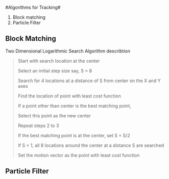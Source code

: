#Algorithms for Tracking#
1. Block matching
2. Particle Filter

## Block Matching ##
Two Dimensional Logarithmic Search
Algorithm describtion
>Start with search location at the center
>
>Select an initial step size say, S = 8
>
>Search for 4 locations at a distance of S from center on the X and Y axes
>
>Find the location of point with least cost function
>
>If a point other than center is the best matching point,
>
>Select this point as the new center
>
>Repeat steps 2 to 3
>
>If the best matching point is at the center, set S = S/2
>
>If S = 1, all 8 locations around the center at a distance S are searched
>
>Set the motion vector as the point with least cost function

## Particle Filter ##


